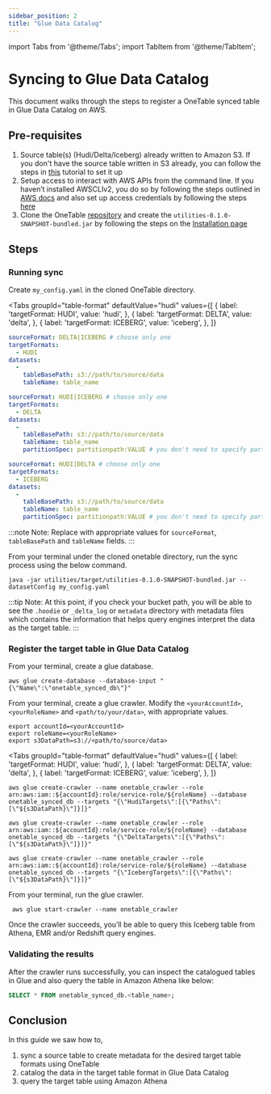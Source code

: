 ```yaml
---
sidebar_position: 2
title: "Glue Data Catalog"
---
```


import Tabs from '@theme/Tabs';
import TabItem from '@theme/TabItem';

# Syncing to Glue Data Catalog
This document walks through the steps to register a OneTable synced table in Glue Data Catalog on AWS.

## Pre-requisites
1. Source table(s) (Hudi/Delta/Iceberg) already written to Amazon S3.
   If you don't have the source table written in S3 already,
   you can follow the steps in [this](/docs/how-to#create-dataset) tutorial to set it up
2. Setup access to interact with AWS APIs from the command line.
   If you haven’t installed AWSCLIv2, you do so by following the steps outlined in
   [AWS docs](https://docs.aws.amazon.com/cli/latest/userguide/getting-started-install.html) and
   also set up access credentials by following the steps
   [here](https://docs.aws.amazon.com/cli/latest/userguide/getting-started-quickstart.html)
3. Clone the OneTable [repository](https://github.com/onetable-io/onetable) and create the
   `utilities-0.1.0-SNAPSHOT-bundled.jar` by following the steps on the [Installation page](/docs/setup)

## Steps
### Running sync
Create `my_config.yaml` in the cloned OneTable directory.

<Tabs
groupId="table-format"
defaultValue="hudi"
values={[
{ label: 'targetFormat: HUDI', value: 'hudi', },
{ label: 'targetFormat: DELTA', value: 'delta', },
{ label: 'targetFormat: ICEBERG', value: 'iceberg', },
]}
>
<TabItem value="hudi">

```yaml md title="yaml"
sourceFormat: DELTA|ICEBERG # choose only one
targetFormats:
  - HUDI
datasets:
  -
    tableBasePath: s3://path/to/source/data
    tableName: table_name
```

</TabItem>
<TabItem value="delta">

```yaml md title="yaml"
sourceFormat: HUDI|ICEBERG # choose only one
targetFormats:
  - DELTA
datasets:
  -
    tableBasePath: s3://path/to/source/data
    tableName: table_name
    partitionSpec: partitionpath:VALUE # you don't need to specify partitionSpec for ICEBERG sourceFormat 
```

</TabItem>
<TabItem value="iceberg">

```yaml md title="yaml"
sourceFormat: HUDI|DELTA # choose only one
targetFormats:
  - ICEBERG
datasets:
  -
    tableBasePath: s3://path/to/source/data
    tableName: table_name
    partitionSpec: partitionpath:VALUE # you don't need to specify partitionSpec for DELTA sourceFormat
```

</TabItem>
</Tabs>

:::note Note:
Replace with appropriate values for `sourceFormat`, `tableBasePath` and `tableName` fields.
:::

From your terminal under the cloned onetable directory, run the sync process using the below command.

 ```shell md title="shell"
 java -jar utilities/target/utilities-0.1.0-SNAPSHOT-bundled.jar --datasetConfig my_config.yaml
 ```

:::tip Note:
At this point, if you check your bucket path, you will be able to see the `.hoodie` or `_delta_log` or `metadata` directory
with metadata files which contains the information that helps query engines interpret the data as the target table.
:::

### Register the target table in Glue Data Catalog
From your terminal, create a glue database.
   
 ```shell md title="shell"
 aws glue create-database --database-input "{\"Name\":\"onetable_synced_db\"}"
 ```

From your terminal, create a glue crawler. Modify the `<yourAccountId>`, `<yourRoleName>` 
and `<path/to/your/data>`, with appropriate values.

```shell md title="shell"
export accountId=<yourAccountId>
export roleName=<yourRoleName>
export s3DataPath=s3://<path/to/source/data>
```

<Tabs
groupId="table-format"
defaultValue="hudi"
values={[
{ label: 'targetFormat: HUDI', value: 'hudi', },
{ label: 'targetFormat: DELTA', value: 'delta', },
{ label: 'targetFormat: ICEBERG', value: 'iceberg', },
]}
>

<TabItem value="hudi">

```shell md title="shell"
aws glue create-crawler --name onetable_crawler --role arn:aws:iam::${accountId}:role/service-role/${roleName} --database onetable_synced_db --targets "{\"HudiTargets\":[{\"Paths\":[\"${s3DataPath}\"]}]}"
```

</TabItem>
<TabItem value="delta">

```shell md title="shell"
aws glue create-crawler --name onetable_crawler --role arn:aws:iam::${accountId}:role/service-role/${roleName} --database onetable_synced_db --targets "{\"DeltaTargets\":[{\"Paths\":[\"${s3DataPath}\"]}]}"
```

</TabItem>
<TabItem value="iceberg">

```shell md title="shell"
aws glue create-crawler --name onetable_crawler --role arn:aws:iam::${accountId}:role/service-role/${roleName} --database onetable_synced_db --targets "{\"IcebergTargets\":[{\"Paths\":[\"${s3DataPath}\"]}]}"
```

</TabItem>
</Tabs>

From your terminal, run the glue crawler.

```shell md title="shell"
 aws glue start-crawler --name onetable_crawler
```
Once the crawler succeeds, you’ll be able to query this Iceberg table from Athena,
EMR and/or Redshift query engines.

### Validating the results
After the crawler runs successfully, you can inspect the catalogued tables in Glue 
and also query the table in Amazon Athena like below:

```sql
SELECT * FROM onetable_synced_db.<table_name>;
```

## Conclusion
In this guide we saw how to,
1. sync a source table to create metadata for the desired target table formats using OneTable
2. catalog the data in the target table format in Glue Data Catalog
3. query the target table using Amazon Athena